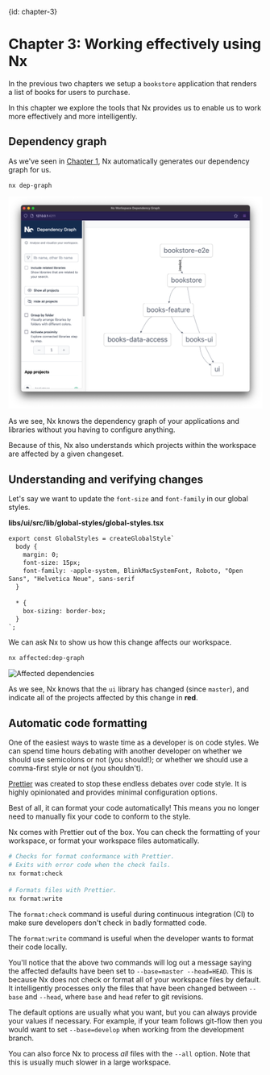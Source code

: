 {id: chapter-3}
# Chapter 3: Working effectively using Nx

In the previous two chapters we setup a `bookstore` application that renders a list of books for users to purchase.

In this chapter we explore the tools that Nx provides us to enable us to work more effectively and more intelligently.

## Dependency graph

As we've seen in [Chapter 1](#chapter-1), Nx automatically generates our dependency graph for us.

```bash
nx dep-graph
```

![Dependency graph of our workspace](images/3-dep-graph.png)

As we see, Nx knows the dependency graph of your applications and libraries without you having to configure anything.

Because of this, Nx also understands which projects within the workspace are affected by a given changeset.

## Understanding and verifying changes

Let's say we want to update the `font-size` and `font-family` in our global styles.

**libs/ui/src/lib/global-styles/global-styles.tsx**

```tsx
export const GlobalStyles = createGlobalStyle`
  body {
    margin: 0;
    font-size: 15px;
    font-family: -apple-system, BlinkMacSystemFont, Roboto, "Open Sans", "Helvetica Neue", sans-serif
  }

  * {
    box-sizing: border-box;
  }
`;
```

We can ask Nx to show us how this change affects our workspace.

```bash
nx affected:dep-graph
```

![Affected dependencies](images/3-afected-dep-graph.png)

As we see, Nx knows that the `ui` library has changed (since `master`), and indicate all of the projects affected by this change in **red**.

## Automatic code formatting

One of the easiest ways to waste time as a developer is on code styles. We can spend time hours debating with another developer on whether we should use semicolons or not (you should!); or whether we should use a comma-first style or not (you shouldn't).

[Prettier](https://prettier.io) was created to stop these endless debates over code style. It is highly opinionated and provides minimal configuration options.

Best of all, it can format your code automatically! This means you no longer need to manually fix your code to conform to the style.

Nx comes with Prettier out of the box. You can check the formatting of your workspace, or format your workspace files automatically.

```bash
# Checks for format conformance with Prettier.
# Exits with error code when the check fails.
nx format:check

# Formats files with Prettier.
nx format:write
```

The `format:check` command is useful during continuous integration (CI) to make sure developers don't check in badly formatted code.

The `format:write` command is useful when the developer wants to format their code locally.

You'll notice that the above two commands will log out a message saying the affected defaults have been set to `--base=master --head=HEAD`. This is because Nx does not check or format all of your workspace files by default. It intelligently processes only the files that have been changed between `--base` and `--head`, where `base` and `head` refer to git revisions.

The default options are usually what you want, but you can always provide your values if necessary. For example, if your team follows git-flow then you would want to set `--base=develop` when working from the development branch.

You can also force Nx to process *all* files with the `--all` option. Note that this is usually much slower in a large workspace.

## 
